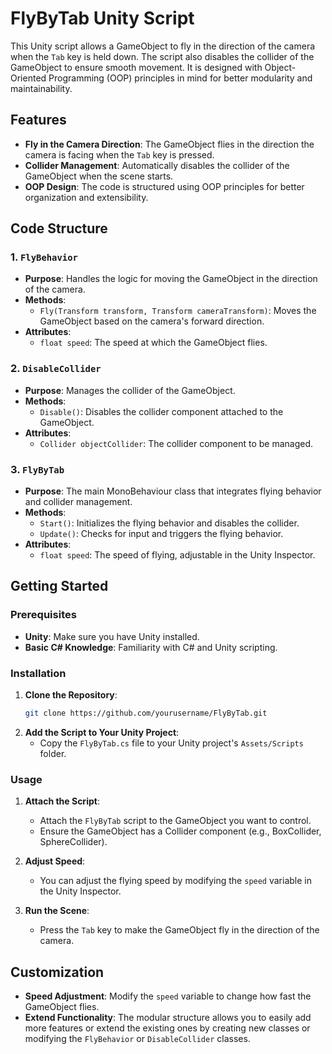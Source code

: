 # FlyByTab Unity Script

This Unity script allows a GameObject to fly in the direction of the camera when the `Tab` key is held down. The script also disables the collider of the GameObject to ensure smooth movement. It is designed with Object-Oriented Programming (OOP) principles in mind for better modularity and maintainability.

## Features

- **Fly in the Camera Direction**: The GameObject flies in the direction the camera is facing when the `Tab` key is pressed.
- **Collider Management**: Automatically disables the collider of the GameObject when the scene starts.
- **OOP Design**: The code is structured using OOP principles for better organization and extensibility.

## Code Structure

### 1. `FlyBehavior`
- **Purpose**: Handles the logic for moving the GameObject in the direction of the camera.
- **Methods**: 
  - `Fly(Transform transform, Transform cameraTransform)`: Moves the GameObject based on the camera's forward direction.
- **Attributes**:
  - `float speed`: The speed at which the GameObject flies.

### 2. `DisableCollider`
- **Purpose**: Manages the collider of the GameObject.
- **Methods**:
  - `Disable()`: Disables the collider component attached to the GameObject.
- **Attributes**:
  - `Collider objectCollider`: The collider component to be managed.

### 3. `FlyByTab`
- **Purpose**: The main MonoBehaviour class that integrates flying behavior and collider management.
- **Methods**:
  - `Start()`: Initializes the flying behavior and disables the collider.
  - `Update()`: Checks for input and triggers the flying behavior.
- **Attributes**:
  - `float speed`: The speed of flying, adjustable in the Unity Inspector.

## Getting Started

### Prerequisites

- **Unity**: Make sure you have Unity installed.
- **Basic C# Knowledge**: Familiarity with C# and Unity scripting.

### Installation

1. **Clone the Repository**:
   ```bash
   git clone https://github.com/yourusername/FlyByTab.git
   ```
2. **Add the Script to Your Unity Project**:
   - Copy the `FlyByTab.cs` file to your Unity project's `Assets/Scripts` folder.

### Usage

1. **Attach the Script**:
   - Attach the `FlyByTab` script to the GameObject you want to control.
   - Ensure the GameObject has a Collider component (e.g., BoxCollider, SphereCollider).

2. **Adjust Speed**:
   - You can adjust the flying speed by modifying the `speed` variable in the Unity Inspector.

3. **Run the Scene**:
   - Press the `Tab` key to make the GameObject fly in the direction of the camera.

## Customization

- **Speed Adjustment**: Modify the `speed` variable to change how fast the GameObject flies.
- **Extend Functionality**: The modular structure allows you to easily add more features or extend the existing ones by creating new classes or modifying the `FlyBehavior` or `DisableCollider` classes.
